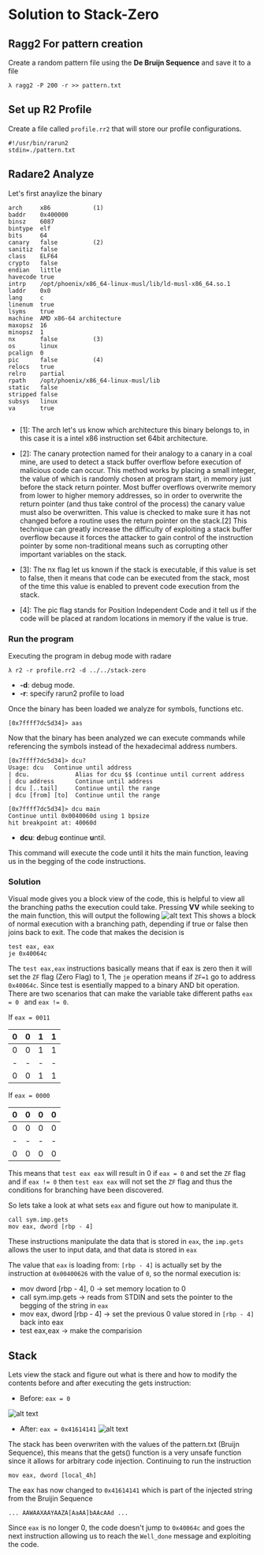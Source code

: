 # Solution to Stack-Zero

## Ragg2 For pattern creation

Create a random pattern file using the **De Bruijn Sequence** and save it to a file

```
λ ragg2 -P 200 -r >> pattern.txt
```

## Set up R2 Profile

Create a file called `profile.rr2` that will store our profile configurations.

```
#!/usr/bin/rarun2
stdin=./pattern.txt
```

## Radare2 Analyze

Let's first anaylize the binary 

```
arch     x86            (1)
baddr    0x400000
binsz    6087
bintype  elf
bits     64
canary   false          (2)
sanitiz  false
class    ELF64
crypto   false
endian   little
havecode true
intrp    /opt/phoenix/x86_64-linux-musl/lib/ld-musl-x86_64.so.1
laddr    0x0
lang     c
linenum  true
lsyms    true
machine  AMD x86-64 architecture
maxopsz  16
minopsz  1               
nx       false          (3)
os       linux
pcalign  0
pic      false          (4)
relocs   true
relro    partial        
rpath    /opt/phoenix/x86_64-linux-musl/lib
static   false
stripped false
subsys   linux
va       true


```

- [1]: The arch let's us know which architecture this binary belongs to, in this case it is a intel x86 instruction set 64bit architecture.

- [2]: The canary protection  named for their analogy to a canary in a coal mine, are used to detect a stack buffer overflow before execution of malicious code can occur. This method works by placing a small integer, the value of which is randomly chosen at program start, in memory just before the stack return pointer. Most buffer overflows overwrite memory from lower to higher memory addresses, so in order to overwrite the return pointer (and thus take control of the process) the canary value must also be overwritten. This value is checked to make sure it has not changed before a routine uses the return pointer on the stack.[2] This technique can greatly increase the difficulty of exploiting a stack buffer overflow because it forces the attacker to gain control of the instruction pointer by some non-traditional means such as corrupting other important variables on the stack.

- [3]: The nx flag let us known if the stack is executable, if this value is set to false, then it means that code can be executed from the stack, most of the time this value is enabled to prevent code execution from the stack.

- [4]: The pic flag stands for Position Independent Code and it tell us if the code will be placed at random locations in memory if the value is true.


### Run the program 

Executing the program in debug mode with radare

```
λ r2 -r profile.rr2 -d ../../stack-zero
```

- **-d**: debug mode.
- **-r**: specify rarun2 profile to load 

Once the binary has been loaded we analyze for symbols, functions etc.

```
[0x7ffff7dc5d34]> aas

```

Now that the binary has been analyzed we can execute commands while referencing the symbols instead of the hexadecimal address numbers.

```
[0x7ffff7dc5d34]> dcu?
Usage: dcu   Continue until address
| dcu.             Alias for dcu $$ (continue until current address
| dcu address      Continue until address
| dcu [..tail]     Continue until the range
| dcu [from] [to]  Continue until the range

[0x7ffff7dc5d34]> dcu main
Continue until 0x0040060d using 1 bpsize
hit breakpoint at: 40060d

```

- **dcu**: **d**ebug **c**ontinue **u**ntil.

This command will execute the code until it hits the main function, leaving us in the begging of the code instructions.

### Solution
Visual mode gives you a block view of the code, this is helpful to view all the branching paths the execution could take. Pressing **VV** while seeking to the main function, this will output the following 
![alt text](images/r2-graph.png "VV command inside r2")
This shows a block of normal execution with a branching path, depending if true or false then joins back to exit.
The code that makes the decision is
```
test eax, eax 
je 0x40064c
```
The `test eax,eax` instructions basically means that if eax is zero then it will set the `ZF` flag (Zero Flag)  to 1, The `je` operation means if `ZF=1` go to address `0x40064c`. Since test is esentially mapped to a binary AND bit operation. There are two scenarios that can make the variable take different paths `eax = 0 ` and `eax != 0`.

If `eax = 0011`

| 0 | 0 | 1 | 1 |
|---|---|---|---|
| 0 | 0 | 1 | 1 |
| - | - | - | - |
| 0 | 0 | 1 | 1 |

If `eax = 0000`


| 0 | 0 | 0 | 0 |
|---|---|---|---|
| 0 | 0 | 0 | 0 |
| - | - | - | - |
| 0 | 0 | 0 | 0 |

This means that `test eax eax` will result in 0 if `eax = 0` and set the `ZF` flag and if `eax != 0` then `test eax eax` will not set the `ZF` flag and thus the conditions for branching have been discovered.


So lets take a look at what sets `eax` and figure out how to manipulate it.
```
call sym.imp.gets
mov eax, dword [rbp - 4]
```
These instructions manipulate the data that is stored in `eax`, the `imp.gets` allows the user to input data, and that data is stored in `eax`

The value that `eax` is loading from: `[rbp - 4]` is actually set by the instruction at `0x00400626` with the value of `0`, so the normal execution is:

- mov dword [rbp - 4], 0  -> set memory location to 0
- call sym.imp.gets -> reads from STDIN and sets the pointer to the begging of the string in `eax`
- mov eax, dword [rbp - 4] -> set the previous 0 value stored in `[rbp - 4]` back into eax
- test eax,eax -> make the comparision

## Stack

Lets view the stack and figure out what is there and how to modify the contents before and after executing the gets instruction:

- Before: `eax = 0`

![alt text](images/before.png "Before entering the gets function")

- After: `eax = 0x41614141`
![alt text](images/after.png "After leaving the gets function")

The stack has been overwriten with the values of the pattern.txt (Bruijn Sequence), this means that the gets() function is a very unsafe function since it allows for arbitrary code injection.
Continuing to run the instruction 

```
mov eax, dword [local_4h]
```

The eax has now changed to `0x41614141` which is part of the injected string from the Bruijin Sequence
```
... AAWAAXAAYAAZA[AaAA]bAAcAAd ...
```

Since `eax` is no longer 0, the code doesn't jump to `0x40064c` and goes the next instruction allowing us to reach the `Well_done` message and exploiting the code.
